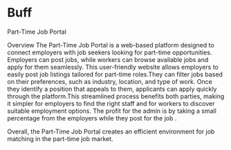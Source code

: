 # Buff
Part-Time Job Portal

Overview
The Part-Time Job Portal is a web-based platform designed to connect employers with job seekers looking for part-time opportunities. Employers can post jobs, while workers can browse available jobs and apply for them seamlessly.
This user-friendly website allows employers to easily post job listings tailored for part-time roles.They can filter jobs based on their preferences, such as industry, location, and type of work. Once they identify a position that appeals to them, applicants can apply quickly through the platform.This streamlined process benefits both parties, making it simpler for employers to find the right staff and for workers to discover suitable employment options. The profit for the admin is by taking a small percentage from the employers while they post for the job .

Overall, the Part-Time Job Portal creates an efficient environment for job matching in the part-time job market.
